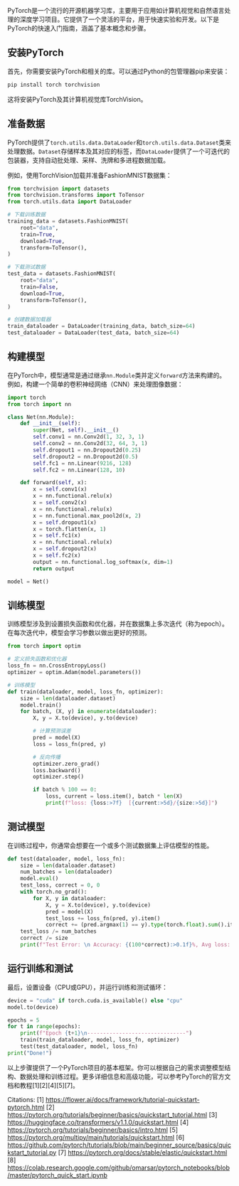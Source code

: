 PyTorch是一个流行的开源机器学习库，主要用于应用如计算机视觉和自然语言处理的深度学习项目。它提供了一个灵活的平台，用于快速实验和开发。以下是PyTorch的快速入门指南，涵盖了基本概念和步骤。

## 安装PyTorch

首先，你需要安装PyTorch和相关的库。可以通过Python的包管理器pip来安装：

```bash
pip install torch torchvision
```

这将安装PyTorch及其计算机视觉库TorchVision。

## 准备数据

PyTorch提供了`torch.utils.data.DataLoader`和`torch.utils.data.Dataset`类来处理数据。`Dataset`存储样本及其对应的标签，而`DataLoader`提供了一个可迭代的包装器，支持自动批处理、采样、洗牌和多进程数据加载。

例如，使用TorchVision加载并准备FashionMNIST数据集：

```python
from torchvision import datasets
from torchvision.transforms import ToTensor
from torch.utils.data import DataLoader

# 下载训练数据
training_data = datasets.FashionMNIST(
    root="data",
    train=True,
    download=True,
    transform=ToTensor(),
)

# 下载测试数据
test_data = datasets.FashionMNIST(
    root="data",
    train=False,
    download=True,
    transform=ToTensor(),
)

# 创建数据加载器
train_dataloader = DataLoader(training_data, batch_size=64)
test_dataloader = DataLoader(test_data, batch_size=64)
```

## 构建模型

在PyTorch中，模型通常是通过继承`nn.Module`类并定义`forward`方法来构建的。例如，构建一个简单的卷积神经网络（CNN）来处理图像数据：

```python
import torch
from torch import nn

class Net(nn.Module):
    def __init__(self):
        super(Net, self).__init__()
        self.conv1 = nn.Conv2d(1, 32, 3, 1)
        self.conv2 = nn.Conv2d(32, 64, 3, 1)
        self.dropout1 = nn.Dropout2d(0.25)
        self.dropout2 = nn.Dropout2d(0.5)
        self.fc1 = nn.Linear(9216, 128)
        self.fc2 = nn.Linear(128, 10)

    def forward(self, x):
        x = self.conv1(x)
        x = nn.functional.relu(x)
        x = self.conv2(x)
        x = nn.functional.relu(x)
        x = nn.functional.max_pool2d(x, 2)
        x = self.dropout1(x)
        x = torch.flatten(x, 1)
        x = self.fc1(x)
        x = nn.functional.relu(x)
        x = self.dropout2(x)
        x = self.fc2(x)
        output = nn.functional.log_softmax(x, dim=1)
        return output

model = Net()
```

## 训练模型

训练模型涉及到设置损失函数和优化器，并在数据集上多次迭代（称为epoch）。在每次迭代中，模型会学习参数以做出更好的预测。

```python
from torch import optim

# 定义损失函数和优化器
loss_fn = nn.CrossEntropyLoss()
optimizer = optim.Adam(model.parameters())

# 训练模型
def train(dataloader, model, loss_fn, optimizer):
    size = len(dataloader.dataset)
    model.train()
    for batch, (X, y) in enumerate(dataloader):
        X, y = X.to(device), y.to(device)

        # 计算预测误差
        pred = model(X)
        loss = loss_fn(pred, y)

        # 反向传播
        optimizer.zero_grad()
        loss.backward()
        optimizer.step()

        if batch % 100 == 0:
            loss, current = loss.item(), batch * len(X)
            print(f"loss: {loss:>7f}  [{current:>5d}/{size:>5d}]")
```

## 测试模型

在训练过程中，你通常会想要在一个或多个测试数据集上评估模型的性能。

```python
def test(dataloader, model, loss_fn):
    size = len(dataloader.dataset)
    num_batches = len(dataloader)
    model.eval()
    test_loss, correct = 0, 0
    with torch.no_grad():
        for X, y in dataloader:
            X, y = X.to(device), y.to(device)
            pred = model(X)
            test_loss += loss_fn(pred, y).item()
            correct += (pred.argmax(1) == y).type(torch.float).sum().item()
    test_loss /= num_batches
    correct /= size
    print(f"Test Error: \n Accuracy: {(100*correct):>0.1f}%, Avg loss: {test_loss:>8f} \n")
```

## 运行训练和测试

最后，设置设备（CPU或GPU），并运行训练和测试循环：

```python
device = "cuda" if torch.cuda.is_available() else "cpu"
model.to(device)

epochs = 5
for t in range(epochs):
    print(f"Epoch {t+1}\n-------------------------------")
    train(train_dataloader, model, loss_fn, optimizer)
    test(test_dataloader, model, loss_fn)
print("Done!")
```

以上步骤提供了一个PyTorch项目的基本框架。你可以根据自己的需求调整模型结构、数据处理和训练过程。更多详细信息和高级功能，可以参考PyTorch的官方文档和教程[1][2][4][5][7]。

Citations:
[1] https://flower.ai/docs/framework/tutorial-quickstart-pytorch.html
[2] https://pytorch.org/tutorials/beginner/basics/quickstart_tutorial.html
[3] https://huggingface.co/transformers/v1.1.0/quickstart.html
[4] https://pytorch.org/tutorials/beginner/basics/intro.html
[5] https://pytorch.org/multipy/main/tutorials/quickstart.html
[6] https://github.com/pytorch/tutorials/blob/main/beginner_source/basics/quickstart_tutorial.py
[7] https://pytorch.org/docs/stable/elastic/quickstart.html
[8] https://colab.research.google.com/github/omarsar/pytorch_notebooks/blob/master/pytorch_quick_start.ipynb
